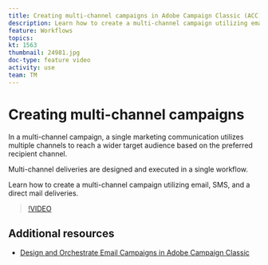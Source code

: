```yaml
---
title: Creating multi-channel campaigns in Adobe Campaign Classic (ACC)
description: Learn how to create a multi-channel campaign utilizing email, SMS, and a direct mail deliveries.
feature: Workflows
topics: 
kt: 1563
thumbnail: 24981.jpg
doc-type: feature video
activity: use
team: TM
---
```


# Creating multi-channel campaigns

In a multi-channel campaign, a single marketing communication utilizes multiple channels to reach a wider target audience based on the preferred recipient channel.

Multi-channel deliveries are designed and executed in a single workflow.

Learn how to create a multi-channel campaign utilizing email, SMS, and a direct mail deliveries.

>[!VIDEO](https://video.tv.adobe.com/v/24981?quality=12)

## Additional resources

* [Design and Orchestrate Email Campaigns in Adobe Campaign Classic](https://helpx.adobe.com/campaign/classic/how-to/design-orchestrate-email-campaigns-in-campaign-classic.html)
  
